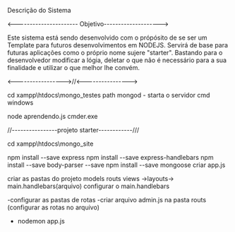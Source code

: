  Descrição do Sistema

 <---------------------- Objetivo-------------------->

 Este sistema está sendo desenvolvido com o própósito de se
 ser um Template para futuros desenvolvimentos em NODEJS.
 Servirá de base para futuras aplicações como o próprio nome
 sujere "starter". 
 Bastando para o desenvolvedor modificar a lógia, deletar o 
 que não é necessário para a sua finalidade e utilizar o que
 melhor lhe convém.

 <----------------->//<---------------->
 
 
 cd xampp\htdocs\mongo_testes path 
 mongod - starta o servidor cmd windows

 node aprendendo.js cmder.exe

//----------------projeto starter------------///


 cd xampp\htdocs\mongo_site

 npm install --save express
 npm install --save express-handlebars
 npm install --save body-parser --save
 npm install --save mongoose
 criar app.js

 criar as pastas do projeto
  models
  routs
  views ->layouts-> main.handlebars(arquivo)
  configurar o main.handlebars

  -configurar as pastas de rotas
  -criar arquivo admin.js na pasta routs
  (configurar as rotas no arquivo) 
  
  - nodemon app.js



